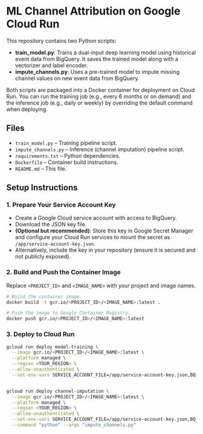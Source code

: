 # ML Channel Attribution on Google Cloud Run

This repository contains two Python scripts:

- **train_model.py**: Trains a dual-input deep learning model using historical event data from BigQuery. It saves the trained model along with a vectorizer and label encoder.
- **impute_channels.py**: Uses a pre-trained model to impute missing channel values on new event data from BigQuery.

Both scripts are packaged into a Docker container for deployment on Cloud Run. You can run the training job (e.g., every 6 months or on demand) and the inference job (e.g., daily or weekly) by overriding the default command when deploying.

## Files

- `train_model.py` – Training pipeline script.
- `impute_channels.py` – Inference (channel imputation) pipeline script.
- `requirements.txt` – Python dependencies.
- `Dockerfile` – Container build instructions.
- `README.md` – This file.

## Setup Instructions

### 1. Prepare Your Service Account Key

- Create a Google Cloud service account with access to BigQuery.
- Download the JSON key file.
- **(Optional but recommended)**: Store this key in Google Secret Manager and configure your Cloud Run services to mount the secret as `/app/service-account-key.json`.
- Alternatively, include the key in your repository (ensure it is secured and not publicly exposed).

### 2. Build and Push the Container Image

Replace `<PROJECT_ID>` and `<IMAGE_NAME>` with your project and image names.

```bash
# Build the container image.
docker build -t gcr.io/<PROJECT_ID>/<IMAGE_NAME>:latest .

# Push the image to Google Container Registry.
docker push gcr.io/<PROJECT_ID>/<IMAGE_NAME>:latest

```

### 3. Deploy to Cloud Run

```bash
gcloud run deploy model-training \
  --image gcr.io/<PROJECT_ID>/<IMAGE_NAME>:latest \
  --platform managed \
  --region <YOUR_REGION> \
  --allow-unauthenticated \
  --set-env-vars SERVICE_ACCOUNT_FILE=/app/service-account-key.json,BQ_DATE_RANGE_START=20241001,BQ_DATE_RANGE_END=20250228,MODEL_CHECKPOINT_PATH=models/model_<ID>.h5,VECTORIZER_PATH=models/vectorizer_<ID>.pkl,LABEL_ENCODER_PATH=models/label_encoder_<ID>.pkl


gcloud run deploy channel-imputation \
  --image gcr.io/<PROJECT_ID>/<IMAGE_NAME>:latest \
  --platform managed \
  --region <YOUR_REGION> \
  --allow-unauthenticated \
  --set-env-vars SERVICE_ACCOUNT_FILE=/app/service-account-key.json,BQ_DATE_RANGE_START=20250301,BQ_DATE_RANGE_END=20250310,MODEL_CHECKPOINT_PATH=models/model_<ID>.h5,VECTORIZER_PATH=models/vectorizer_<ID>.pkl,LABEL_ENCODER_PATH=models/label_encoder_<ID>.pkl \
  --command "python" --args "impute_channels.py"
```

